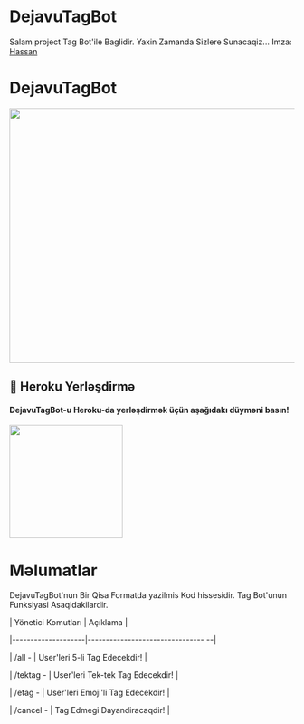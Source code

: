 # DejavuTagBot
Salam project Tag Bot'ile Baglidir.
Yaxin Zamanda Sizlere Sunacaqiz... Imza: [Hassan](https://t.me/ThrHassan)

# DejavuTagBot
<img src="https://te.legra.ph/file/50771de1bcd2e67af5ae4.jpg" width="550" height="450">
</p>

## 🚀 Heroku Yerləşdirmə

<h4>DejavuTagBot-u Heroku-da yerləşdirmək üçün aşağıdakı düyməni basın!</h4>    
<a href="https://heroku.com/deploy/"><img src="https://img.shields.io/badge/Deploy%20To%20Heroku-blueviolet?style=https://github.com/DegGixM/DejavuTagBot=heroku" width="200""/></a>

 # Məlumatlar
   
  DejavuTagBot'nun Bir Qisa Formatda yazilmis Kod hissesidir.
  Tag Bot'unun Funksiyasi Asaqidakilardir.
  
| Yönetici Komutları | Açıklama |
 
|--------------------|-------------------------------- --|
 
| /all - <sebeb> | User'leri 5-li Tag Edecekdir! |
 
| /tektag - <sebeb> | User'leri Tek-tek Tag Edecekdir! |
 
| /etag - <sebeb> | User'leri Emoji'li Tag Edecekdir! |
 
| /cancel - <sebeb> |  Tag Edmegi Dayandiracaqdir! |
